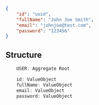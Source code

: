 ```json
{
    "id": "uuid",
    "fullName": "John Joe Smith",
    "email": "johnjoe@test.com",
    "password": "123456"
}
```

## Structure
```javascript
    USER: Aggregate Root

    id: ValueObject
    fullName: ValueObject
    email: ValueObject
    password: ValueObject
```